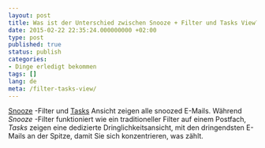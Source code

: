 ```yaml
---
layout: post
title: Was ist der Unterschied zwischen Snooze + Filter und Tasks View?
date: 2015-02-22 22:35:24.000000000 +02:00
type: post
published: true
status: publish
categories:
- Dinge erledigt bekommen
tags: []
lang: de
meta: /filter-tasks-view/
---
```


[Snooze](/mark-as-later/) -Filter und [Tasks](/what-are-tasks-type-mail/) Ansicht zeigen alle snoozed E-Mails. Während *Snooze* -Filter funktioniert wie ein traditioneller Filter auf einem Postfach, *Tasks* zeigen eine dedizierte Dringlichkeitsansicht, mit den dringendsten E-Mails an der Spitze, damit Sie sich konzentrieren, was zählt.
